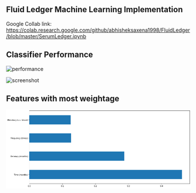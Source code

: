 ## Fluid Ledger Machine Learning Implementation

Google Collab link: https://colab.research.google.com/github/abhisheksaxena1998/FluidLedger/blob/master/SerumLedger.ipynb

## Classifier Performance

![performance](/Images/variationt.png)

![screenshot](/Images/variationte.png)

## Features with most weightage

![performance](/Images/most.png)
